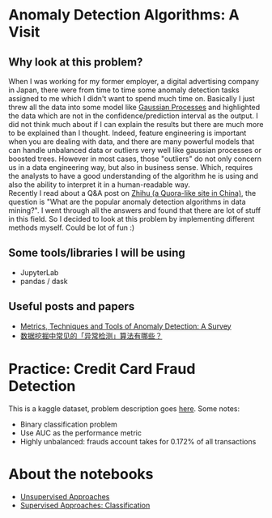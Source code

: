 # Anomaly Detection Algorithms: A Visit  
## Why look at this problem?  
When I was working for my former employer, a digital advertising company in Japan, there were from time to time some anomaly detection tasks assigned to me which I didn't want to spend much time on. Basically I just threw all the data into some model like [Gaussian Processes](https://bugra.github.io/work/notes/2014-05-11/robust-regression-and-outlier-detection-via-gaussian-processes/) and highlighted the data which are not in the confidence/prediction interval as the output. I did not think much about if I can explain the results but there are much more to be explained than I thought. Indeed, feature engineering is important when you are dealing with data, and there are many powerful models that can handle unbalanced data or outliers very well like gaussian processes or boosted trees. However in most cases, those "outliers" do not only concern us in a data engineering way, but also in business sense. Which, requires the analysts to have a good understanding of the algorithm he is using and also the ability to interpret it in a human-readable way.  
Recently I read about a Q&A post on [Zhihu (a Quora-like site in China)](https://www.zhihu.com/question/280696035), the question is "What are the popular anomaly detection algorithms in data mining?". I went through all the answers and found that there are lot of stuff in this field. So I decided to look at this problem by implementing different methods myself. Could be lot of fun :)  

## Some tools/libraries I will be using  
- JupyterLab
- pandas / dask  

## Useful posts and papers  
- [Metrics, Techniques and Tools of Anomaly Detection: A Survey](https://www.cse.wustl.edu/~jain/cse567-17/ftp/mttad/index.html)
- [数据挖掘中常见的「异常检测」算法有哪些？](https://www.zhihu.com/question/280696035)

# Practice: Credit Card Fraud Detection  
This is a kaggle dataset, problem description goes [here](https://www.kaggle.com/mlg-ulb/creditcardfraud/version/3#). Some notes:  
- Binary classification problem
- Use AUC as the performance metric
- Highly unbalanced:  frauds account takes for 0.172% of all transactions

# About the notebooks  
- [Unsupervised Approaches](unsupervised.ipynb)
- [Supervised Approaches: Classification](classification.ipynb)
